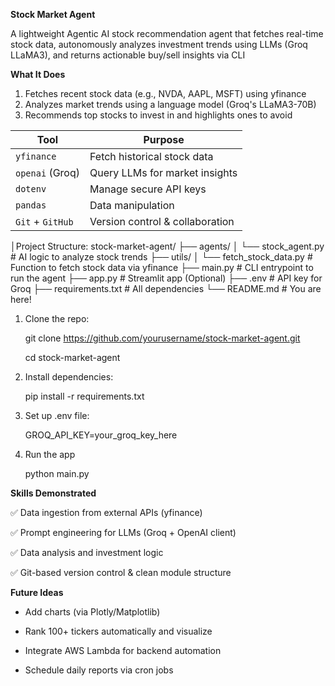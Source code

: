 **﻿Stock Market Agent**

A lightweight Agentic AI stock recommendation agent that fetches real-time stock data, 
autonomously analyzes investment trends using LLMs (Groq LLaMA3), and returns actionable buy/sell insights via CLI

**What It Does**

1. Fetches recent stock data (e.g., NVDA, AAPL, MSFT) using yfinance
2. Analyzes market trends using a language model (Groq's LLaMA3-70B)
3. Recommends top stocks to invest in and highlights ones to avoid

| Tool             | Purpose                                   |
| ---------------- | ----------------------------------------- |
| `yfinance`       | Fetch historical stock data               |
| `openai` (Groq)  | Query LLMs for market insights            |
| `dotenv`         | Manage secure API keys                    |
| `pandas`         | Data manipulation                         |
| `Git` + `GitHub` | Version control & collaboration           |


│Project Structure: stock-market-agent/
├── agents/
│   └── stock_agent.py        # AI logic to analyze stock trends
├── utils/
│   └── fetch_stock_data.py   # Function to fetch stock data via yfinance
├── main.py                   # CLI entrypoint to run the agent
├── app.py                    # Streamlit app (Optional)
├── .env                      # API key for Groq
├── requirements.txt          # All dependencies
└── README.md                 # You are here!


1. Clone the repo:

    git clone https://github.com/yourusername/stock-market-agent.git

    cd stock-market-agent

3. Install dependencies:

    pip install -r requirements.txt

5. Set up .env file:

    GROQ_API_KEY=your_groq_key_here

7. Run the app

    python main.py

**Skills Demonstrated**

✅ Data ingestion from external APIs (yfinance)

✅ Prompt engineering for LLMs (Groq + OpenAI client)

✅ Data analysis and investment logic

✅ Git-based version control & clean module structure

**Future Ideas**

* Add charts (via Plotly/Matplotlib)

* Rank 100+ tickers automatically and visualize

* Integrate AWS Lambda for backend automation

* Schedule daily reports via cron jobs




